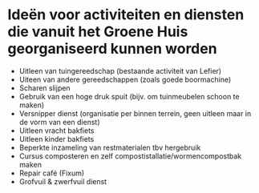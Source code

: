 # Ideën voor activiteiten en diensten die vanuit het Groene Huis georganiseerd kunnen worden

* Uitleen van tuingereedschap (bestaande activiteit van Lefier)
* Uiteen van andere gereedschappen (zoals goede boormachine)
* Scharen slijpen
* Gebruik van een hoge druk spuit (bijv. om tuinmeubelen schoon te maken)
* Versnipper dienst (organisatie per binnen terrein, geen uitleen maar in de vorm van een dienst)
* Uitleen vracht bakfiets
* Uitleen kinder bakfiets
* Beperkte inzameling van restmaterialen tbv hergebruik
* Cursus composteren en zelf compostistallatie/wormencompostbak maken
* Repair café (Fixum)
* Grofvuil & zwerfvuil dienst

